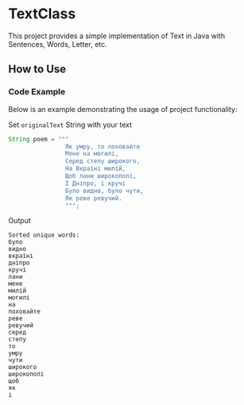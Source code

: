 # TextClass

This project provides a simple implementation of Text in Java with Sentences, Words, Letter, etc.

## How to Use

### Code Example
Below is an example demonstrating the usage of project functionality:

Set `originalText` String with your text
```java
String poem = """
                Як умру, то поховайте
                Мене на могилі,
                Серед степу широкого,
                На Вкраїні милій,
                Щоб лани широкополі,
                І Дніпро, і кручі
                Було видно, було чути,
                Як реве ревучий.
                """;
```
Output

```
Sorted unique words:
було
видно
вкраїні
дніпро
кручі
лани
мене
милій
могилі
на
поховайте
реве
ревучий
серед
степу
то
умру
чути
широкого
широкополі
щоб
як
і
```